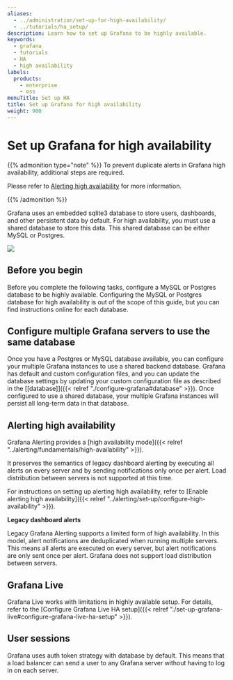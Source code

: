 ```yaml
---
aliases:
  - ../administration/set-up-for-high-availability/
  - ../tutorials/ha_setup/
description: Learn how to set up Grafana to be highly available.
keywords:
  - grafana
  - tutorials
  - HA
  - high availability
labels:
  products:
    - enterprise
    - oss
menuTitle: Set up HA
title: Set up Grafana for high availability
weight: 900
---
```


# Set up Grafana for high availability

{{% admonition type="note" %}}
To prevent duplicate alerts in Grafana high availability, additional steps are required.

Please refer to [Alerting high availability](#alerting-high-availability) for more information.

{{% /admonition %}}

Grafana uses an embedded sqlite3 database to store users, dashboards, and other persistent data by default. For high availability, you must use a shared database to store this data. This shared database can be either MySQL or Postgres.

<div class="text-center">
  <img src="/static/img/docs/tutorials/grafana-high-availability.png"  max-width= "800px" class="center" />
</div>

## Before you begin

Before you complete the following tasks, configure a MySQL or Postgres database to be highly available. Configuring the MySQL or Postgres database for high availability is out of the scope of this guide, but you can find instructions online for each database.

## Configure multiple Grafana servers to use the same database

Once you have a Postgres or MySQL database available, you can configure your multiple Grafana instances to use a shared backend database. Grafana has default and custom configuration files, and you can update the database settings by updating your custom configuration file as described in the [[database]]({{< relref "./configure-grafana#database" >}}). Once configured to use a shared database, your multiple Grafana instances will persist all long-term data in that database.

## Alerting high availability

Grafana Alerting provides a [high availability mode]({{< relref "../alerting/fundamentals/high-availability" >}}).

It preserves the semantics of legacy dashboard alerting by executing all alerts on every server and by sending notifications only once per alert. Load distribution between servers is not supported at this time.

For instructions on setting up alerting high availability, refer to [Enable alerting high availability]({{< relref "../alerting/set-up/configure-high-availability" >}}).

**Legacy dashboard alerts**

Legacy Grafana Alerting supports a limited form of high availability. In this model, alert notifications are deduplicated when running multiple servers. This means all alerts are executed on every server, but alert notifications are only sent once per alert. Grafana does not support load distribution between servers.

## Grafana Live

Grafana Live works with limitations in highly available setup. For details, refer to the [Configure Grafana Live HA setup]({{< relref "./set-up-grafana-live#configure-grafana-live-ha-setup" >}}).

## User sessions

Grafana uses auth token strategy with database by default. This means that a load balancer can send a user to any Grafana server without having to log in on each server.
